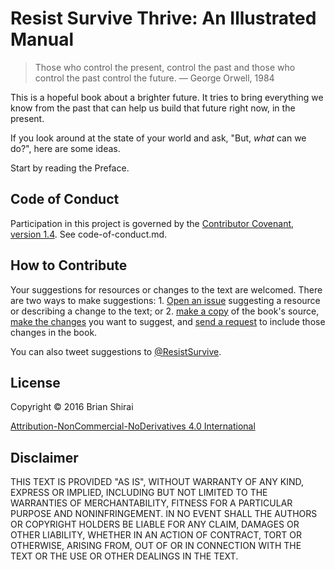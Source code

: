 # Resist Survive Thrive: An Illustrated Manual

> Those who control the present, control the past and those who control the past control the future. &mdash; George Orwell, 1984

This is a hopeful book about a brighter future. It tries to bring everything we know from the past that can help us build that future right now, in the present.

If you look around at the state of your world and ask, "But, *what* can we do?", here are some ideas.

Start by reading the Preface.

## Code of Conduct

Participation in this project is governed by the [Contributor Covenant, version 1.4](http://contributor-covenant.org/version/1/4/). See code-of-conduct.md.

## How to Contribute

Your suggestions for resources or changes to the text are welcomed. There are two ways to make suggestions: 1. [Open an issue](https://github.com/ResistSurviveThrive/resist_survive_thrive/issues) suggesting a resource or describing a change to the text; or 2. [make a copy](https://help.github.com/articles/fork-a-repo/) of the book's source, [make the changes](https://help.github.com/desktop/guides/contributing/committing-and-reviewing-changes-to-your-project/) you want to suggest, and [send a request](https://help.github.com/articles/creating-a-pull-request/) to include those changes in the book.

You can also tweet suggestions to [@ResistSurvive](https://twitter.com/ResistSurvive).

## License

Copyright &copy; 2016 Brian Shirai

[Attribution-NonCommercial-NoDerivatives 4.0
International](https://creativecommons.org/licenses/by-nc-nd/4.0/legalcode)

## Disclaimer

THIS TEXT IS PROVIDED "AS IS", WITHOUT WARRANTY OF ANY KIND, EXPRESS OR IMPLIED, INCLUDING BUT NOT LIMITED TO THE WARRANTIES OF MERCHANTABILITY, FITNESS FOR A PARTICULAR PURPOSE AND NONINFRINGEMENT. IN NO EVENT SHALL THE AUTHORS OR COPYRIGHT HOLDERS BE LIABLE FOR ANY CLAIM, DAMAGES OR OTHER LIABILITY, WHETHER IN AN ACTION OF CONTRACT, TORT OR OTHERWISE, ARISING FROM, OUT OF OR IN CONNECTION WITH THE TEXT OR THE USE OR OTHER DEALINGS IN THE TEXT.
